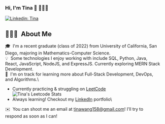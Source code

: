### Hi, I'm Tina 👋 👩🏻‍💻


[![Linkedin: Tina](https://img.shields.io/badge/-Tina-blue?style=flat-square&logo=Linkedin&logoColor=white&link=https://www.linkedin.com/in/tunaabop/)](https://www.linkedin.com/in/tunaabop/)

## 👨🏻‍💻 &nbsp;About Me


🎓 &nbsp;I'm a recent graduate (class of 2022) from University of California, San Diego, majoring in Mathematics-Computer Science.\
💡 &nbsp;Some technologies I enjoy working with include SQL, Python, Java, React, JavaScript, NodeJS, and ExpressJS. Currently exploring MERN Stack Development.\
🌱 &nbsp;I'm on track for learning more about Full-Stack Development, DevOps, and Algorithms.\

- Currently practicing & struggling on <a href="https://www.leetcode.com/tunaabop/">LeetCode</a>\
![Tina's Leetcode Stats](https://leetcard.jacoblin.cool/tunaabop?theme=forest&font=Oxygen&ext=activity)
- Always learning! Checkout my <a href="https://www.linkedin.com/in/tunaabop/">LinkedIn</a> portfolio\

✉️ &nbsp;You can shoot me an email at tinawang158@gmail.com! I'll try to respond as soon as I can!


<!--
**tunaabop/tunaabop** is a ✨ _special_ ✨ repository because its `README.md` (this file) appears on your GitHub profile.

Here are some ideas to get you started:

- 🔭 I’m currently working on ...
- 🌱 I’m currently learning ...
- 👯 I’m looking to collaborate on ...
- 🤔 I’m looking for help with ...
- 💬 Ask me about ...
- 📫 How to reach me: ...
- 😄 Pronouns: ...
- ⚡ Fun fact: ...
-->
